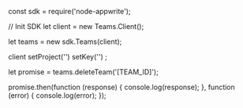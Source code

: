 const sdk = require('node-appwrite');

// Init SDK
let client = new Teams.Client();

let teams = new sdk.Teams(client);

client
    setProject('')
    setKey('')
;

let promise = teams.deleteTeam('[TEAM_ID]');

promise.then(function (response) {
    console.log(response);
}, function (error) {
    console.log(error);
});